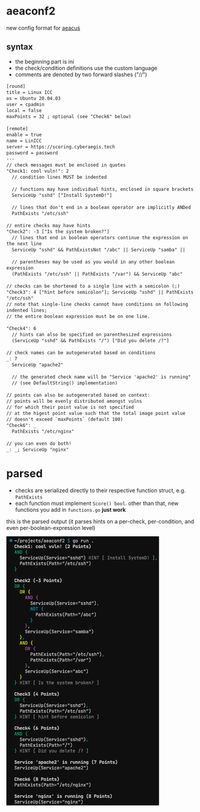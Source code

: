 # aeaconf2

new config format for [aeacus](https://github.com/elysium-suite/aeacus)

## syntax

- the beginning part is ini
- the check/condition definitions use the custom language
- comments are denoted by two forward slashes ("//")

```hcl
[round]
title = Linux ICC
os = Ubuntu 20.04.03
user = cpadmin
local = false
maxPoints = 32 ; optional (see "Check6" below)

[remote]
enable = true
name = LinICC
server = https://scoring.cyberaegis.tech
password = password
---
// check messages must be enclosed in quotes
"Check1: cool vuln!": 2
  // condition lines MUST be indented

  // functions may have individual hints, enclosed in square brackets
  ServiceUp "sshd" ["Install SystemD!"]

  // lines that don't end in a boolean operator are implicitly ANDed
  PathExists "/etc/ssh"

// entire checks may have hints
"Check2": -3 ["Is the system broken?"]
  // lines that end in boolean operators continue the expression on the next line
  ServiceUp "sshd" && PathExistsNot "/abc" || ServiceUp "samba" ||

  // parentheses may be used as you would in any other boolean expression
  (PathExists "/etc/ssh" || PathExists "/var") && ServiceUp "abc"

// checks can be shortened to a single line with a semicolon (;)
"Check3": 4 ["hint before semicolon"]; ServiceUp "sshd" || PathExists "/etc/ssh"
// note that single-line checks cannot have conditions on following indented lines;
// the entire boolean expression must be on one line.

"Check4": 6
  // hints can also be specified on parenthesized expressions
  (ServiceUp "sshd" && PathExists "/") ["Did you delete /?"]

// check names can be autogenerated based on conditions
_: 7
  ServiceUp "apache2"

  // the generated check name will be "Service 'apache2' is running"
  // (see DefaultString() implementation)

// points can also be autogenerated based on context:
// points will be evenly distributed amongst vulns
// for which their point value is not specified
// at the higest point value such that the total image point value
// doesn't exceed `maxPoints` (default 100)
"Check6": _
  PathExists "/etc/nginx"

// you can even do both!
_: _; ServiceUp "nginx"
```

# parsed

- checks are serialized directly to their respective function struct, e.g. `PathExists`
- each function must implement `Score() bool`. other than that, new functions you add in `functions.go` **just work**

this is the parsed output (it parses hints on a per-check, per-condition, and even per-boolean-expression level)

![](./assets/screenshot.png)
